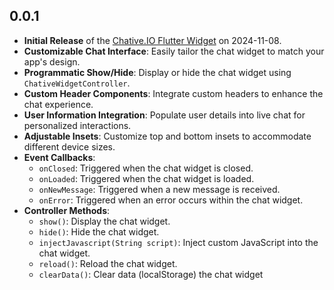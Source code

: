 ## 0.0.1
- **Initial Release** of the [Chative.IO Flutter Widget](https://github.com/botstar/chative-flutter-sdk) on 2024-11-08.
- **Customizable Chat Interface**: Easily tailor the chat widget to match your app's design.
- **Programmatic Show/Hide**: Display or hide the chat widget using `ChativeWidgetController`.
- **Custom Header Components**: Integrate custom headers to enhance the chat experience.
- **User Information Integration**: Populate user details into live chat for personalized interactions.
- **Adjustable Insets**: Customize top and bottom insets to accommodate different device sizes.
- **Event Callbacks**:
  - `onClosed`: Triggered when the chat widget is closed.
  - `onLoaded`: Triggered when the chat widget is loaded.
  - `onNewMessage`: Triggered when a new message is received.
  - `onError`: Triggered when an error occurs within the chat widget.
- **Controller Methods**:
  - `show()`: Display the chat widget.
  - `hide()`: Hide the chat widget.
  - `injectJavascript(String script)`: Inject custom JavaScript into the chat widget.
  - `reload()`: Reload the chat widget.
  - `clearData()`: Clear data (localStorage) the chat widget


